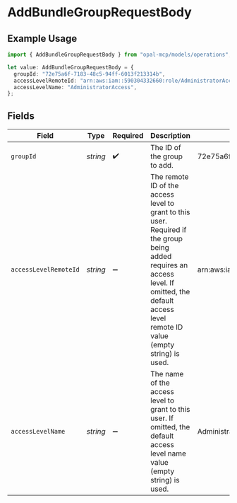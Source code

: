 # AddBundleGroupRequestBody

## Example Usage

```typescript
import { AddBundleGroupRequestBody } from "opal-mcp/models/operations";

let value: AddBundleGroupRequestBody = {
  groupId: "72e75a6f-7183-48c5-94ff-6013f213314b",
  accessLevelRemoteId: "arn:aws:iam::590304332660:role/AdministratorAccess",
  accessLevelName: "AdministratorAccess",
};
```

## Fields

| Field                                                                                                                                                                                             | Type                                                                                                                                                                                              | Required                                                                                                                                                                                          | Description                                                                                                                                                                                       | Example                                                                                                                                                                                           |
| ------------------------------------------------------------------------------------------------------------------------------------------------------------------------------------------------- | ------------------------------------------------------------------------------------------------------------------------------------------------------------------------------------------------- | ------------------------------------------------------------------------------------------------------------------------------------------------------------------------------------------------- | ------------------------------------------------------------------------------------------------------------------------------------------------------------------------------------------------- | ------------------------------------------------------------------------------------------------------------------------------------------------------------------------------------------------- |
| `groupId`                                                                                                                                                                                         | *string*                                                                                                                                                                                          | :heavy_check_mark:                                                                                                                                                                                | The ID of the group to add.                                                                                                                                                                       | 72e75a6f-7183-48c5-94ff-6013f213314b                                                                                                                                                              |
| `accessLevelRemoteId`                                                                                                                                                                             | *string*                                                                                                                                                                                          | :heavy_minus_sign:                                                                                                                                                                                | The remote ID of the access level to grant to this user. Required if the group being added requires an access level. If omitted, the default access level remote ID value (empty string) is used. | arn:aws:iam::590304332660:role/AdministratorAccess                                                                                                                                                |
| `accessLevelName`                                                                                                                                                                                 | *string*                                                                                                                                                                                          | :heavy_minus_sign:                                                                                                                                                                                | The name of the access level to grant to this user. If omitted, the default access level name value (empty string) is used.                                                                       | AdministratorAccess                                                                                                                                                                               |